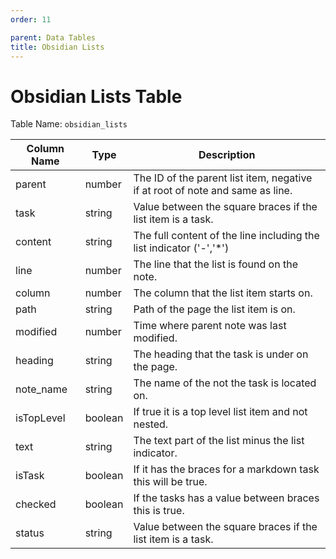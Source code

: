 ```yaml
---
order: 11

parent: Data Tables
title: Obsidian Lists
---
```


# Obsidian Lists Table

Table Name: `obsidian_lists`

| Column Name | Type    | Description                                                                   |
| ----------- | ------- | ----------------------------------------------------------------------------- |
| parent      | number  | The ID of the parent list item, negative if at root of note and same as line. |
| task        | string  | Value between the square braces if the list item is a task.                   |
| content     | string  | The full content of the line including the list indicator ('-','*')           |
| line        | number  | The line that the list is found on the note.                                  |
| column      | number  | The column that the list item starts on.                                      |
| path        | string  | Path of the page the list item is on.                                         |
| modified    | number  | Time where parent note was last modified.                                     |
| heading     | string  | The heading that the task is under on the page.                               |
| note_name   | string  | The name of the not the task is located on.                                   |
| isTopLevel  | boolean | If true it is a top level list item and not nested.                           |
| text        | string  | The text part of the list minus the list indicator.                           |
| isTask      | boolean | If it has the braces for a markdown task this will be true.                   |
| checked     | boolean | If the tasks has a value between braces this is true.                         |
| status      | string  | Value between the square braces if the list item is a task.                   |